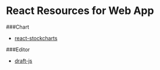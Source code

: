 React Resources for Web App
===============

###Chart
* [react-stockcharts](https://github.com/rrag/react-stockcharts)

###Editor
* [draft-js](https://github.com/facebook/draft-js)


  
